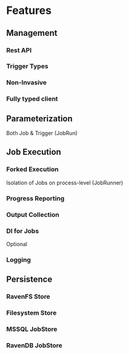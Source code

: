 # Features

## Management

### Rest API

### Trigger Types

### Non-Invasive

### Fully typed client

## Parameterization
Both Job & Trigger (JobRun)


## Job Execution

### Forked Execution
Isolation of Jobs on process-level (JobRunner)

### Progress Reporting

### Output Collection

### DI for Jobs
Optional

### Logging


## Persistence

### RavenFS Store

### Filesystem Store

### MSSQL JobStore

### RavenDB JobStore